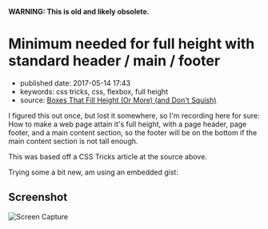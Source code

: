**WARNING: This is old and likely obsolete.**

Minimum needed for full height with standard header / main / footer
===================================================================

-   published date: 2017-05-14 17:43
-   keywords: css tricks, css, flexbox, full height
-   source: [Boxes That Fill Height (Or More) (and Don\'t Squish)](http://codepen.io/tamouse/pen/LyrNBB)

I figured this out once, but lost it somewhere, so I\'m recording here for sure: How to make a web page attain it\'s full height, with a page header, page footer, and a main content section, so the footer will be on the bottom if the main content section is not tall enough.

This was based off a CSS Tricks article at the source above.

Trying some a bit new, am using an embedded gist:

<script src="https://gist.github.com/tamouse/ed0174615be56bc4309f5dff7537d03a.js"></script>

Screenshot
----------

![Screen Capture](https://monosnap.com/file/Du9EXFqr6RGRBwP2eCM991d1Az1ehZ.png)
